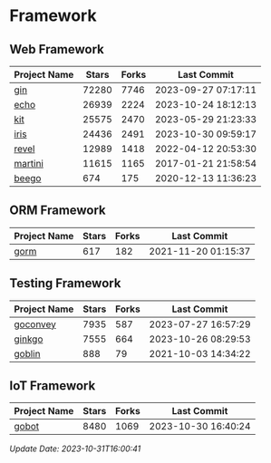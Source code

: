 # Framework

## Web Framework
| Project Name | Stars | Forks | Last Commit |
| ------------ | ----- | ----- | ----------- |
| [gin](https://github.com/gin-gonic/gin) | 72280 | 7746 | 2023-09-27 07:17:11 |
| [echo](https://github.com/labstack/echo) | 26939 | 2224 | 2023-10-24 18:12:13 |
| [kit](https://github.com/go-kit/kit) | 25575 | 2470 | 2023-05-29 21:23:33 |
| [iris](https://github.com/kataras/iris) | 24436 | 2491 | 2023-10-30 09:59:17 |
| [revel](https://github.com/revel/revel) | 12989 | 1418 | 2022-04-12 20:53:30 |
| [martini](https://github.com/go-martini/martini) | 11615 | 1165 | 2017-01-21 21:58:54 |
| [beego](https://github.com/astaxie/beego) | 674 | 175 | 2020-12-13 11:36:23 |

## ORM Framework
| Project Name | Stars | Forks | Last Commit |
| ------------ | ----- | ----- | ----------- |
| [gorm](https://github.com/jinzhu/gorm) | 617 | 182 | 2021-11-20 01:15:37 |

## Testing Framework
| Project Name | Stars | Forks | Last Commit |
| ------------ | ----- | ----- | ----------- |
| [goconvey](https://github.com/smartystreets/goconvey) | 7935 | 587 | 2023-07-27 16:57:29 |
| [ginkgo](https://github.com/onsi/ginkgo) | 7555 | 664 | 2023-10-26 08:29:53 |
| [goblin](https://github.com/franela/goblin) | 888 | 79 | 2021-10-03 14:34:22 |

## IoT Framework
| Project Name | Stars | Forks | Last Commit |
| ------------ | ----- | ----- | ----------- |
| [gobot](https://github.com/hybridgroup/gobot) | 8480 | 1069 | 2023-10-30 16:40:24 |

*Update Date: 2023-10-31T16:00:41*
